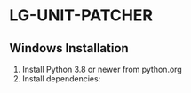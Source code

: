 # LG-UNIT-PATCHER

## Windows Installation

1. Install Python 3.8 or newer from python.org
2. Install dependencies:
